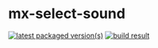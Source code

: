 # mx-select-sound

[![latest packaged version(s)](https://repology.org/badge/latest-versions/mx-select-sound.svg)](https://repology.org/project/mx-select-sound/versions)
[![build result](https://build.opensuse.org/projects/home:mx-packaging/packages/mx-select-sound/badge.svg?type=default)](https://software.opensuse.org//download.html?project=home%3Amx-packaging&package=mx-select-sound)
